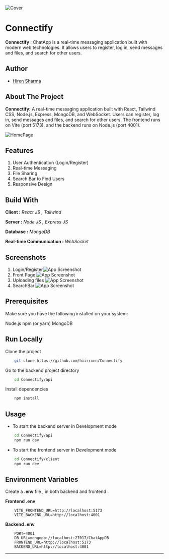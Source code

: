 ![Cover](https://github.com/hiirrxnn/Connectify/blob/main/client/src/assets/Logo.png)

# Connectify

**Connectify** : ChatApp is a real-time messaging application built with modern web technologies. It allows users to register, log in, send messages and files, and search for other users.


## Author
- [Hiren Sharma](https://www.github.com/hiirrxnn)

## About The Project
**Connectify:** A real-time messaging application built with React, Tailwind CSS, Node.js, Express, MongoDB, and WebSocket. Users can register, log in, send messages and files, and search for other users. The frontend runs on Vite (port 5173), and the backend runs on Node.js (port 4001).

![HomePage](https://github.com/hiirrxnn/Connectify/blob/main/client/public/Main.png)

## Features

1. User Authentication (Login/Register)
2. Real-time Messaging
3. File Sharing
4. Search Bar to Find Users
5. Responsive Design

## Build With

**Client :** _React JS , Tailwind_

**Server :** _Node JS , Express JS_ 

**Database :** _MongoDB_

**Real-time Communication :** _WebSocket_

## Screenshots

1. Login/Register![App Screenshot](https://github.com/hiirrxnn/Connectify/blob/main/client/public/LoginOrRegister.png)
2. Front Page
   ![App Screenshot](https://github.com/hiirrxnn/Connectify/blob/main/client/public/FrontPage.png)
3. Uploading files
   ![App Screenshot](https://github.com/hiirrxnn/Connectify/blob/main/client/public/FileBrowser.png)
4. SearchBar
   ![App Screenshot](https://github.com/hiirrxnn/Connectify/blob/main/client/public/SearchBar.png)

## Prerequisites

Make sure you have the following installed on your system:

Node.js
npm (or yarn)
MongoDB

## Run Locally

Clone the project

```bash
	git clone https://github.com/hiirrxnn/Connectify
```

Go to the backend project directory

```bash
	cd Connectify/api
```

Install dependencies

```bash
	npm install
```

## Usage

- To start the backend server in Development mode

```bash
	cd Connectify/api
	npm run dev
```

- To start the frontend server in Development mode

```bash
	cd Connectify/client
	npm run dev
```

## Environment Variables

Create a **.env** file , in both backend and frontend .

**Frontend** **.env**

        VITE_FRONTEND_URL=http://localhost:5173
        VITE_BACKEND_URL=http://localhost:4001

**Backend** **.env**

        PORT=4001
        DB_URL=mongodb://localhost:27017/ChatAppDB
        FRONTEND_URL=http://localhost:5173
        BACKEND_URL=http://localhost:4001


---

